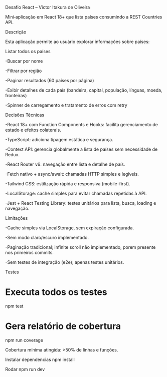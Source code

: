 Desafio React – Victor Itakura de Oliveira  

Mini‑aplicação em React 18+ que lista países consumindo a REST Countries API.

 Descrição

Esta aplicação permite ao usuário explorar informações sobre países:

Listar todos os países

-Buscar por nome

-Filtrar por região

-Paginar resultados (60 países por página)

-Exibir detalhes de cada país (bandeira, capital, população, línguas, moeda, fronteiras)

-Spinner de carregamento e tratamento de erros com retry

Decisões Técnicas

-React 18+ com Function Components e Hooks: facilita gerenciamento de estado e efeitos colaterais.

-TypeScript: adiciona tipagem estática e segurança.

-Context API: gerencia globalmente a lista de países sem necessidade de Redux.

-React Router v6: navegação entre lista e detalhe de país.

-Fetch nativo + async/await: chamadas HTTP simples e legíveis.

-Tailwind CSS: estilização rápida e responsiva (mobile-first).

-LocalStorage: cache simples para evitar chamadas repetidas à API.

-Jest + React Testing Library: testes unitários para lista, busca, loading e navegação.

Limitações

-Cache simples via LocalStorage, sem expiração configurada.

-Sem modo claro/escuro implementado.

-Paginação tradicional; infinite scroll não implementado, porem presente nos primeiros commits.

-Sem testes de integração (e2e); apenas testes unitários.

Testes

# Executa todos os testes
npm test

# Gera relatório de cobertura
npm run coverage

Cobertura mínima atingida: >50% de linhas e funções.

Instalar dependencias
npm install 

Rodar 
npm run dev
